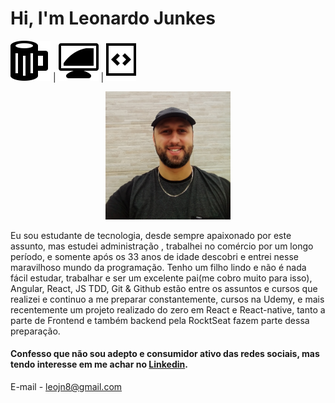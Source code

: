
# Hi, I'm Leonardo Junkes 

<img src="/src/icones/coffe.png" /> | <img src="/src/icones/pc.png"/> | <img src="/src/icones/code.png"/>

<p align="center">
<img width="200" src="/leo.jpg" style="border-radius:10"/>
</p>
Eu sou estudante de tecnologia, desde sempre apaixonado por este assunto, mas estudei administração , trabalhei no comércio por um longo período, e somente após os 33 anos de idade descobri e entrei nesse maravilhoso mundo da programação. Tenho um filho lindo e não é nada fácil estudar, trabalhar e ser um excelente pai(me cobro muito para isso), Angular, React, JS TDD, Git & Github estão entre os assuntos e cursos que realizei e continuo a me preparar constantemente, cursos na Udemy, e mais recentemente um projeto realizado do zero em React e React-native, tanto a parte de Frontend e também backend pela RocktSeat fazem parte dessa preparação.

#### Confesso que não sou adepto e consumidor ativo das redes sociais, mas tendo interesse em me achar no [Linkedin](https://www.linkedin.com/in/leonardo-junkes-nicolodelli-88089866/).

E-mail - leojn8@gmail.com





<!--
**Leojunkes/Leojunkes** is a ✨ _special_ ✨ repository because its `README.md` (this file) appears on your GitHub profile.

Here are some ideas to get you started:

- 🔭 I’m currently working on ...
- 🌱 I’m currently learning ...
- 👯 I’m looking to collaborate on ...
- 🤔 I’m looking for help with ...
- 💬 Ask me about ...
- 📫 How to reach me: ...
- 😄 Pronouns: ...
- ⚡ Fun fact: ...
-->

